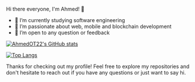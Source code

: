 Hi there everyone, I'm Ahmed! 👋


- 🔭 I’m currently studying software engineering
- 🌱 I’m passionate about web, mobile and blockchain development
- 👯 I’m open to any question or feedback


[![AhmedOT22's GitHub stats](https://github-readme-stats.vercel.app/api?username=AhmedOT22)](https://github.com/AhmedOT22/github-readme-stats)

[![Top Langs](https://github-readme-stats.vercel.app/api/top-langs/?username=AhmedOT22)](https://github.com/AhmedOT22/github-readme-stats)

Thanks for checking out my profile! Feel free to explore my repositories and don't hesitate to reach out if you have any questions or just want to say hi.
